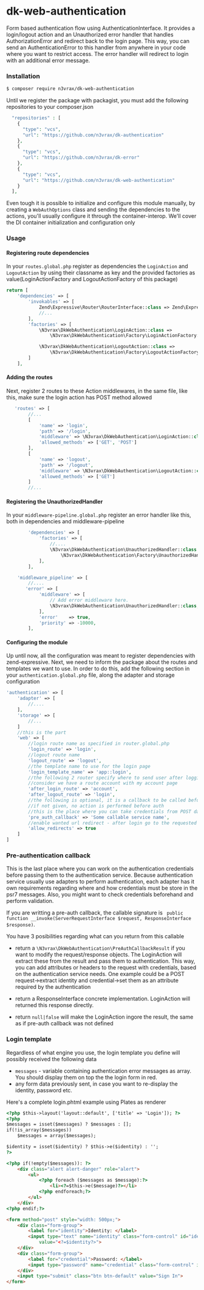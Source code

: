 # dk-web-authentication

Form based authentication flow using AuthenticationInterface. It provides a login/logout action and an Unauthorized error handler that handles AuthorizationError and redirect back to the login page. This way, you can send an AuthenticationError to this handler from anywhere in your code where you want to restrict access. The error handler will redirect to login with an additional error message.

### Installation
```bash
$ composer require n3vrax/dk-web-authentication
```

Until we register the package with packagist, you must add the following repositories to your composer.json
```php
  "repositories" : [
    {
      "type": "vcs",
      "url": "https://github.com/n3vrax/dk-authentication"
    },
    {
      "type": "vcs",
      "url": "https://github.com/n3vrax/dk-error"
    },
    {
      "type": "vcs",
      "url": "https://github.com/n3vrax/dk-web-authentication"
    }
  ],
```

Even tough it is possible to initialize and configure this module manually, by creating a `WebAuthOptions` class and sending the dependencies to the actions, you'll usually configure it through the container-interop.
We'll cover the DI container initialization and configuration only

### Usage

#### Registering route dependencies
In your `routes.global.php` register as dependencies the `LoginAction` and `LogoutAction` by using their classname as key and the provided factories as value(LoginActionFactory and LogoutActionFactory of this package)
```php
return [
    'dependencies' => [
        'invokables' => [
            Zend\Expressive\Router\RouterInterface::class => Zend\Expressive\Router\FastRouteRouter::class,
            //...
        ],
        'factories' => [
            \N3vrax\DkWebAuthentication\LoginAction::class =>
                \N3vrax\DkWebAuthentication\Factory\LoginActionFactory::class,

            \N3vrax\DkWebAuthentication\LogoutAction::class =>
                \N3vrax\DkWebAuthentication\Factory\LogoutActionFactory::class,
        ]
    ],
```

#### Adding the routes

Next, register 2 routes to these Action middlewares, in the same file, like this, make sure the login action has POST method allowed
```php
   'routes' => [
        //...
        [
            'name' => 'login',
            'path' => '/login',
            'middleware' => \N3vrax\DkWebAuthentication\LoginAction::class,
            'allowed_methods' => ['GET', 'POST']
        ],
        [
            'name' => 'logout',
            'path' => '/logout',
            'middleware' => \N3vrax\DkWebAuthentication\LogoutAction::class,
            'allowed_methods' => ['GET']
        ]
        //...
```

#### Registering the UnauthorizedHandler

In your `middleware-pipeline.global.php` register an error handler like this, both in dependencies and middleware-pipeline
```php
        'dependencies' => [
            'factories' => [
                //....
                \N3vrax\DkWebAuthentication\UnauthorizedHandler::class =>
                    \N3vrax\DkWebAuthentication\Factory\UnauthorizedHandlerFactory::class,
            ],
        ],

    'middleware_pipeline' => [
        //....
       'error' => [
            'middleware' => [
                // Add error middleware here.
                \N3vrax\DkWebAuthentication\UnauthorizedHandler::class,
            ],
            'error'    => true,
            'priority' => -10000,
        ],
```

#### Configuring the module

Up until now, all the configuration was meant to register dependencies with zend-expressive. Next, we need to inform the package about the routes and templates we want to use. In order to do this, add the following section in your `authentication.global.php` file, along the adapter and storage configuration

```php
'authentication' => [
    'adapter' => [
        //....
    ],
    'storage' => [
        //...
    ]
    //this is the part
    'web' => [
        //login route name as specified in router.global.php
        'login_route' => 'login',
        //logout route name
        'logout_route' => 'logout',
        //the template name to use for the login page
        'login_template_name' => 'app::login',
        //the following 2 router specify where to send user after logging in and logging out
        //consider we have a route account with my account page
        'after_login_route' => 'account',
        'after_logout_route' => 'login',
        //the following is optional, it is a callback to be called before authentication happens
        //if not given, no action is performed before auth
        //this is the place where you can take credentials from POST data and validate and prepare it for the auth adapter
        'pre_auth_callback' => 'Some callable service name',
        //enable wanted url redirect - after login go to the requested page feature, optional, enabled by default
        'allow_redirects' => true
    ]
]
```

### Pre-authentication callback

This is the last place where you can work on the authentication credentials before passing them to the authentication service. Because authentication service usually use adapters to perform authentication, each adapter has it own requirements regarding where and how credentials must be store in the psr7 messages. Also, you might want to check credentials beforehand and perform validation.

If you are writting a pre-auth callback, the callable signature is ` public function __invoke(ServerRequestInterface $request, ResponseInterface $response)`.

You have 3 posibilities regarding what can you return from this callable
* return a `\N3vrax\DkWebAuthentication\PreAuthCallbackResult` if you want to modify the request/response objects. The LoginAction will extract these from the result and pass them to authentication. This way, you can add attributes or headers to the request with credentials, based on the authentication service needs. One example could be a POST request->extract identity and credential->set them as an attribute required by the authentication

* return a ResponseInterface concrete implementation. LoginAction will returned this response directly.

* return `null|false` will make the LoginAction ingore the result, the same as if pre-auth callback was not defined


### Login template

Regardless of what engine you use, the login template you define will possibly received the following data
* `messages` - variable containing authentication error messages as array. You should display them on top the the login form in red.
* any form data previously sent, in case you want to re-display the identity, password etc.

Here's a complete login.phtml example using Plates as renderer
```html
<?php $this->layout('layout::default', ['title' => 'Login']); ?>
<?php
$messages = isset($messages) ? $messages : [];
if(!is_array($messages))
    $messages = array($messages);

$identity = isset($identity) ? $this->e($identity) : '';
?>

<?php if(!empty($messages)): ?>
    <div class="alert alert-danger" role="alert">
        <ul>
            <?php foreach ($messages as $message):?>
                <li><?=$this->e($message)?></li>
            <?php endforeach;?>
        </ul>
    </div>
<?php endif;?>

<form method="post" style="width: 500px;">
    <div class="form-group">
        <label for="identity">Identity: </label>
        <input type="text" name="identity" class="form-control" id="identity" placeholder="Username or email..."
            value="<?=$identity?>">
    </div>
    <div class="form-group">
        <label for="credential">Password: </label>
        <input type="password" name="credential" class="form-control" id="credential" placeholder="Password...">
    </div>
    <input type="submit" class="btn btn-default" value="Sign In">
</form>
```


